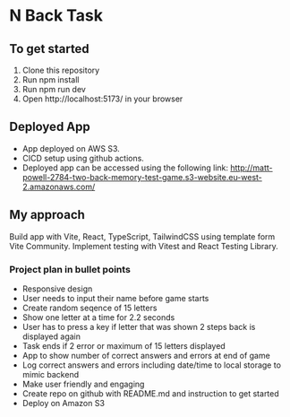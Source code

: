 # N Back Task


## To get started
1. Clone this repository
2. Run npm install
3. Run npm run dev
4. Open http://localhost:5173/ in your browser


## Deployed App
* App deployed on AWS S3.
* CICD setup using github actions.
* Deployed app can be accessed using the following link:
http://matt-powell-2784-two-back-memory-test-game.s3-website.eu-west-2.amazonaws.com/

## My approach
Build app with Vite, React, TypeScript, TailwindCSS using template form Vite Community.
Implement testing with Vitest and React Testing Library.

### Project plan in bullet points

* Responsive design
* User needs to input their name before game starts
* Create random seqence of 15 letters
* Show one letter at a time for 2.2 seconds
* User has to press a key if letter that was shown 2 steps back is displayed again
* Task ends if 2 error or maximum of 15 letters displayed
* App to show number of correct answers and errors at end of game
* Log correct answers and errors including date/time to local storage to mimic backend
* Make user friendly and engaging
* Create repo on github with README.md and instruction to get started
* Deploy on Amazon S3



